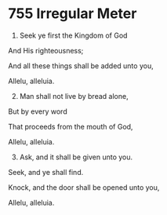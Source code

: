 # 755 Irregular Meter

1.  Seek ye first the Kingdom of God

And His righteousness;

And all these things shall be added unto you,

Allelu, alleluia.

2.  Man shall not live by bread alone,

But by every word

That proceeds from the mouth of God,

Allelu, alleluia.

3.  Ask, and it shall be given unto you.

Seek, and ye shall find.

Knock, and the door shall be opened unto you,

Allelu, alleluia.

